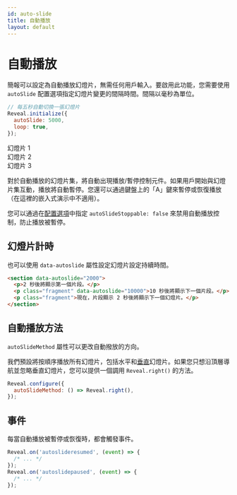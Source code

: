 ```yaml
---
id: auto-slide
title: 自動播放
layout: default
---
```


# 自動播放

簡報可以設定為自動播放幻燈片，無需任何用戶輸入。要啟用此功能，您需要使用 `autoSlide` 配置選項指定幻燈片變更的間隔時間。間隔以毫秒為單位。

```javascript
// 每五秒自動切換一張幻燈片
Reveal.initialize({
  autoSlide: 5000,
  loop: true,
});
```

<div class="reveal reveal-example" data-config='{"autoSlide": 5000, "loop": true}'>
  <div class="slides">
    <section>幻燈片 1</section>
    <section>幻燈片 2</section>
    <section>幻燈片 3</section>
  </div>
</div>

對於自動播放的幻燈片集，將自動出現播放/暫停控制元件。如果用戶開始與幻燈片集互動，播放將自動暫停。您還可以通過鍵盤上的「A」鍵來暫停或恢復播放（在這裡的嵌入式演示中不適用）。

您可以通過在[配置選項](/config/)中指定 `autoSlideStoppable: false` 來禁用自動播放控制，防止播放被暫停。

## 幻燈片計時

也可以使用 `data-autoslide` 屬性設定幻燈片設定持續時間。

```html
<section data-autoslide="2000">
  <p>2 秒後將顯示第一個片段。</p>
  <p class="fragment" data-autoslide="10000">10 秒後將顯示下一個片段。</p>
  <p class="fragment">現在，片段顯示 2 秒後將顯示下一個幻燈片。</p>
</section>
```

## 自動播放方法

`autoSlideMethod` 屬性可以更改自動撥放的方向。

我們預設將按順序播放所有幻燈片，包括水平和[垂直](/vertical-slides/)幻燈片。如果您只想沿頂層導航並忽略垂直幻燈片，您可以提供一個調用 `Reveal.right()` 的方法。

```js
Reveal.configure({
  autoSlideMethod: () => Reveal.right(),
});
```

## 事件

每當自動播放被暫停或恢復時，都會觸發事件。

```javascript
Reveal.on('autoslideresumed', (event) => {
  /* ... */
});
Reveal.on('autoslidepaused', (event) => {
  /* ... */
});
```
